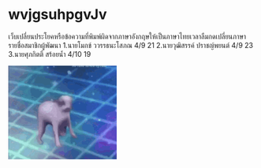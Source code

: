 # wvjgsuhpgvJv
เว็บเปลี่ยนประโยคหรือข้อความที่พิมพ์ผิดจากภาษาอังกฤษให้เป็นภาษาไทยเวลาลืมกดเปลี่ยนภาษา
  รายชื่อสมาชิกผู้พัฒนา
   1.นายโมกข์ ววรรธนะโสภณ   4/9   21
   2.นายวุฒิสรรค์ ปราชญ์พยนต์  4/9   23
   3.นายศุภกิตติ์ สร้อยน้ำ       4/10  19


![](tenor.gif)
